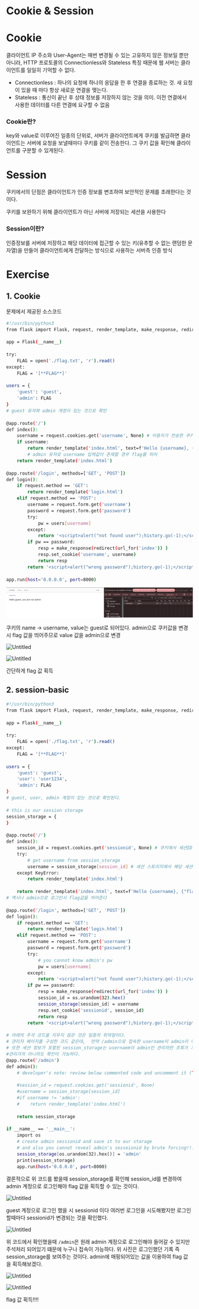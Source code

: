 # Cookie & Session

# Cookie

클라이언트 IP 주소와  User-Agent는 매번 변경될 수 있는 고유하지 않은 정보일 뿐만 아니라, HTTP 프로토콜의 Connectionless와 Stateless 특징 때문에 웹 서버는 클라이언트를 일일히 기억할 수 없다.

- Connectionless : 하나의 요청에 하나의 응답을 한 후 연결을 종료하는 것. 새 요청이 있을 때 마다 항상 새로운 연결을 맺는다.
- Stateless : 통신이 끝난 후 상태 정보를 저장하지 않는 것을 의미. 이전 연결에서 사용한 데이터를 다른 연결에 요구할 수 없음

### Cookie란?

key와 value로 이루어진 일종의 단위로, 서버가 클라이언트에게 쿠키를 발급하면 클라이언트는 서버에 요청을 보낼때마다 쿠키를 같이 전송한다. 그 쿠키 값을 확인해 클라이언트를 구분할 수 있게된다.

# Session

쿠키에서의 단점은 클라이언트가 인증 정보를 변조하여 보안적인 문제를 초래한다는 것이다.

쿠키를 보완하기 위해 클라이언트가 아닌 서버에 저장되는 세션을 사용한다



### Session이란?

인증정보를 서버에 저장하고 해당 데이터에 접근할 수 있는 키(유추할 수 없는 랜덤한 문자열)을 만들어 클라이언트에게 전달하는 방식으로 사용하는 서버측 인증 방식

# Exercise

## 1. Cookie

문제에서 제공된 소스코드

```bash
#!/usr/bin/python3
from flask import Flask, request, render_template, make_response, redirect, url_for

app = Flask(__name__)

try:
    FLAG = open('./flag.txt', 'r').read()
except:
    FLAG = '[**FLAG**]'

users = {
    'guest': 'guest',
    'admin': FLAG
}
# guest 유저와 admin 계정이 있는 것으로 확인

@app.route('/')
def index():
    username = request.cookies.get('username', None) # 이용자가 전송한 쿠키의 username 입력값을 가져온다
    if username:
        return render_template('index.html', text=f'Hello {username}, {"flag is " + FLAG if username == "admin" else "you are not admin"}')
        # admin 유저로 username 입력값이 존재할 경우 flag를 띄어
    return render_template('index.html')

@app.route('/login', methods=['GET', 'POST'])
def login():
    if request.method == 'GET':
        return render_template('login.html')
    elif request.method == 'POST':
        username = request.form.get('username')
        password = request.form.get('password')
        try:
            pw = users[username]
        except:
            return '<script>alert("not found user");history.go(-1);</script>'
        if pw == password:
            resp = make_response(redirect(url_for('index')) )
            resp.set_cookie('username', username)
            return resp 
        return '<script>alert("wrong password");history.go(-1);</script>'

app.run(host='0.0.0.0', port=8000)

```

![1](/assets/img/Dreamhack/Cookie%20&%20Session%20basic/Untitled.png)

쿠키의 name → username, value는 guest로 되어있다. admin으로 쿠키값을 변경 시 flag 값을 띄어주므로 value 값을 admin으로 변경

![Untitled](/assets/img/Dreamhack/Cookie%20&%20Session%20basic/Untitled1.png)

![Untitled](/assets/img/Dreamhack/Cookie%20&%20Session%20basic/Untitled2.png)

간단하게 flag 값 획득

## 2. session-basic

```bash
#!/usr/bin/python3
from flask import Flask, request, render_template, make_response, redirect, url_for

app = Flask(__name__)

try:
    FLAG = open('./flag.txt', 'r').read()
except:
    FLAG = '[**FLAG**]'

users = {
    'guest': 'guest',
    'user': 'user1234',
    'admin': FLAG
}
# guest, user, admin 계정이 있는 것으로 확인된다.

# this is our session storage
session_storage = {
}

@app.route('/')
def index():
    session_id = request.cookies.get('sessionid', None) # 쿠키에서 세션ID를 조회한다
    try:
        # get username from session_storage
        username = session_storage[session_id] # 세션 스토리지에서 해당 세션ID를 통해 username을 조회한다.
    except KeyError:
        return render_template('index.html')

    return render_template('index.html', text=f'Hello {username}, {"flag is " + FLAG if username == "admin" else "you are not admin"}')
# 역시나 admin으로 로그인시 flag값을 띄어준다

@app.route('/login', methods=['GET', 'POST'])
def login():
    if request.method == 'GET':
        return render_template('login.html')
    elif request.method == 'POST':
        username = request.form.get('username')
        password = request.form.get('password')
        try:
            # you cannot know admin's pw
            pw = users[username]
        except:
            return '<script>alert("not found user");history.go(-1);</script>'
        if pw == password:
            resp = make_response(redirect(url_for('index')) )
            session_id = os.urandom(32).hex()
            session_storage[session_id] = username
            resp.set_cookie('sessionid', session_id)
            return resp
        return '<script>alert("wrong password");history.go(-1);</script>'

# 아래의 주석 코드을 지우지 않은 것은 일종의 취약점이다.
# 관리자 페이지를 구성한 코드 같은데,  만약 /admin으로 접속한 username이 admin이 아니라면index.html 페이지로 접속이 된다
# 또한 세션 정보가 포함된 session_storage는 usernaem이 admin인 관리자만 조회가 가능하도록 되어있다. 하지만 주석처리되어있으니 
#관리가자 아니라도 확인이 가능하다.
@app.route('/admin')
def admin():
    # developer's note: review below commented code and uncomment it (TODO)

    #session_id = request.cookies.get('sessionid', None)
    #username = session_storage[session_id]
    #if username != 'admin':
    #    return render_template('index.html')

    return session_storage

if __name__ == '__main__':
    import os
    # create admin sessionid and save it to our storage
    # and also you cannot reveal admin's sesseionid by brute forcing!!! haha
    session_storage[os.urandom(32).hex()] = 'admin'
    print(session_storage)
    app.run(host='0.0.0.0', port=8000)

```



결론적으로 위 코드를 봤을때 session_storage를 확인해 session_id를 변경하여 admin 계정으로 로그인해야 flag 값을 획득할 수 있는 것이다.

![Untitled](/assets/img/Dreamhack/Cookie%20&%20Session%20basic/Untitled3.png)

guest 계정으로 로그인 했을 시 sessionid 이다 여러번 로그인을 시도해봤지만 로그인 할때마다 sessionid가 변경되는 것을 확인했다.

![Untitled](/assets/img/Dreamhack/Cookie%20&%20Session%20basic/Untitled4.png)

위 코드에서 확인했을때 `/admin`은 원래 admin 계정으로 로그인해야 들어갈 수 있지만 주석처리 되어있기 떄문에 누구나 접속이 가능하다. 위 사진은 로그인했던 기록 즉 session_storage를 보여주는 것이다. admin에 매핑되어있는 값을 이용하여 flag 값을 획득해보겠다.

![Untitled](/assets/img/Dreamhack/Cookie%20&%20Session%20basic/Untitled5.png)

![Untitled](/assets/img/Dreamhack/Cookie%20&%20Session%20basic/Untitled6.png)

flag 값 획득!!!!
